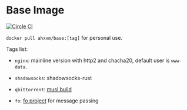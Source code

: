# Base Image

[![Circle CI](https://circleci.com/gh/ahxxm/base/tree/master.svg?style=svg)](https://circleci.com/gh/ahxxm/base/tree/master)

`docker pull ahxxm/base:[tag]` for personal use.

Tags list:

- `nginx`: mainline version with http2 and chacha20, default user is `www-data`.

- `shadowsocks`: shadowsocks-rust

- `qbittorrent`: [musl build](https://github.com/userdocs/qbittorrent-nox-static)

- `fo`: [fo project](https://github.com/ahxxm/fo) for message passing
